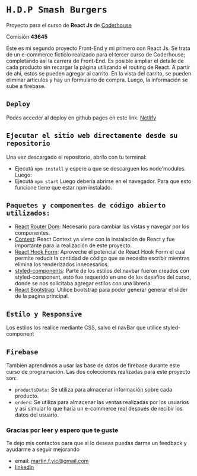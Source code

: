 # `H.D.P Smash Burgers`

Proyecto para el curso de **React Js** de [Coderhouse](https://www.coderhouse.com.uy/ "Coderhouse")

Comisión **43645**

Este es mi segundo proyecto Front-End y mi primero con React Js. Se trata de un e-commerce ficticio realizado para el tercer curso de Coderhouse; completando así la carrera de Front-End. Es posible ampliar el detalle de cada producto sin recargar la página utilizando el routing de React. A partir de ahí, estos se pueden agregar al carrito. En la vista del carrito, se pueden eliminar artículos y hay un formulario de compra. Luego, la información se sube a firebase.

## `Deploy`

Podés acceder al deploy en github pages en este link: [Netlify](https://proyecto-reactjs-martin.netlify.app/)

## `Ejecutar el sitio web directamente desde su repositorio`

Una vez descargado el repositorio, abrílo con tu terminal:

-   Ejecutá `npm install` y espere a que se descarguen los node'modules. Luego:
-   Ejecutá `npm start` Luego debería abrirse en el navegador. Para que esto funcione tiene que estar npm instalado.

## `Paquetes y componentes de código abierto utilizados:`

-   [React Router Dom](https://reactrouter.com/): Necesario para cambiar las vistas y navegar por los componentes.
-   [Context](https://reactjs.org/docs/context.html): React Context ya viene con la instalación de React y fue importante para la realización de este proyecto.
-   [React Hook Form](https://react-hook-form.com/): Aproveche el potencial de React Hook Form el cual permite reducir la cantidad de código que se necesita escribir mientras elimina los renderizados innecesarios.
-   [styled-components](https://styled-components.com/): Parte de los estilos del navbar fueron creados con styled-component, esto fue requerido en uno de los desafíos del curso, donde se nos solicitaba agregar estilos con una libreria.
-   [React Bootstrap](https://react-bootstrap.github.io/): Utilice bootstrap para poder generar generar el slider de la pagina principal.

## `Estilo y Responsive`

Los estilos los realice mediante CSS, salvo el navBar que utilice styled-component

## `Firebase`

También aprendimos a usar las base de datos de firebase durante este curso de programación. Las dos colecciones realizadas para este proyecto son:

-   `productsData:` Se utiliza para almacenar información sobre cada producto.
-   `orders`: Se utiliza para almacenar las ventas realizadas por los usuarios y así simular lo que haría un e-commerce real después de recibir los datos del usuario.

### Gracias por leer y espero que te guste

Te dejo mis contactos para que si lo deseas puedas darme un feedback y ayudarme a seguir mejorando

-   email: martin.f.yic@gmail.com
-   [linkedin](https://www.linkedin.com/in/martin-ferreira-yic/)
